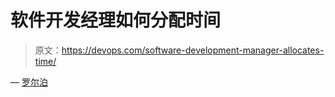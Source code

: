 # 软件开发经理如何分配时间

> 原文：<https://devops.com/software-development-manager-allocates-time/>

— [罗尔泊](https://devops.com/author/breselman/)